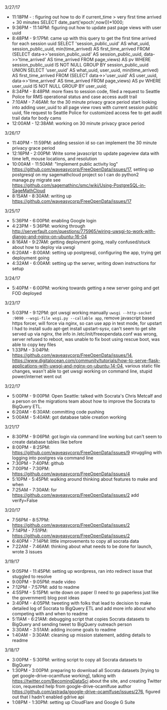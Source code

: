 3/27/17

* 11:18PM - : figuring out how to do if current_time > very first time arrived + 30 minutes SELECT date_part('epoch',now())*1000;
* 9:36PM - 11:14PM: figuring out how to update past page views with user uuid 
* 8:48PM - 9:17PM: came up with this query to get the first time arrived for each session uuid SELECT 'session_public_uuid' AS what_uuid, session_public_uuid, min(time_arrived) AS first_time_arrived FROM (SELECT data->>'session_public_uuid' AS session_public_uuid, data->>'time_arrived' AS time_arrived FROM page_views) AS pv WHERE session_public_uuid IS NOT NULL GROUP BY session_public_uuid UNION SELECT 'user_uuid' AS what_uuid, user_uuid, min(time_arrived) AS first_time_arrived FROM (SELECT data->>'user_uuid' AS user_uuid, data->>'time_arrived' AS time_arrived FROM page_views) AS pv WHERE user_uuid IS NOT NULL GROUP BY user_uuid;
* 8:34PM - 8:48PM: more fixes to session code, filed a request to Seattle Police for RMS operational status and case access audit trail
* 7:10AM - 7:46AM: for the 30 minute privacy grace period start looking into adding user_uuid to all page view rows with current session public uuid, file request to Seattle Police for customized access fee to get audit trail data for body cams
* 12:00AM - 12:38AM: working on 30 minute privacy grace period

3/26/17

* 11:40PM - 11:59PM: adding session id so can implement the 30 minute privacy grace period
* 12:16PM - 2:00PM: Write some javascript to update pageview data with time left, mouse locations, and resolution
* 10:00AM - 11:50AM: "Implement public activity log" https://github.com/wayeasycorp/FreeOpenData/issues/17, setting up postgresql on my sagemathcloud project so I can do python2 manage.py migrate see https://github.com/sagemathinc/smc/wiki/Using-PostgreSQL-in-SageMathCloud 
* 8:15AM - 8:30AM: writing up https://github.com/wayeasycorp/FreeOpenData/issues/17

3/25/17

* 5:36PM - 6:00PM: enabling Google login
* 4:23PM - 5:36PM: working through http://serverfault.com/questions/775965/wiring-uwsgi-to-work-with-django-and-nginx-on-ubuntu-16-04
* 8:16AM - 9:27AM: getting deployment going, really confused/stuck about how to deploy via uwsgi
* 6:20AM - 8:00AM: setting up postgresql, configuring the app, trying get deployment going
* 4:32AM - 6:00AM: setting up the server, writing down instructions for setup

3/24/17

* 5:40PM - 6:00PM: working towards getting a new server going and get FOD deployed

3/23/17

* 5:03PM - 9:12PM: got uwsgi working manually `uwsgi --http-socket :9090 --wsgi-file wsgi.py --callable app`, remove javascript based https forcer, will force via nginx, so can use app in test mode, for upstart I had to install sudo apt-get install upstart-sysv, can't seem to get site served up via nginx, the info in /etc/init/freeopendata.conf was wrong, server refused to reboot, was unable to fix boot using rescue boot, was able to copy key files
* 1:33PM - 3:04PM: https://github.com/wayeasycorp/FreeOpenData/issues/14, https://www.digitalocean.com/community/tutorials/how-to-serve-flask-applications-with-uwsgi-and-nginx-on-ubuntu-14-04, various static file changes, wasn't able to get uwsgi working on command line, stupid power/internet went out

3/22/17

* 5:00PM - 9:00PM: Open Seattle: talked with Socrata's Chris Metcalf and a person on the migrations team about how to improve the Socrata to BigQuery ETL.
* 6:20AM - 6:30AM: committing code pushing
* 5:00AM - 5:40AM: got database table creation working

3/21/17

* 8:30PM - 9:06PM: got login via command line working but can't seem to create database tables like before
* 8:00PM - 8:25PM: https://github.com/wayeasycorp/FreeOpenData/issues/9 struggling with logging into postgres via command line
* 7:30PM - 7:40PM: github
* 7:00PM - 7:30PM: https://github.com/wayeasycorp/FreeOpenData/issues/4
* 5:10PM - 5:45PM: walking around thinking about features to make and when
* 7:25AM - 7:30AM: for https://github.com/wayeasycorp/FreeOpenData/issues/2 add verify=False

3/20/17

* 7:56PM - 8:57PM: https://github.com/wayeasycorp/FreeOpenData/issues/2
* 7:14PM - 7:51PM: https://github.com/wayeasycorp/FreeOpenData/issues/2
* 6:40PM - 7:14PM: little improvements to copy all socrata data
* 7:22AM - 7:46AM: thinking about what needs to be done for launch, wrote 3 issues

3/19/17

* 9:05PM - 11:45PM: setting up wordpress, ran into redirect issue that stuggled to resolve
* 9:00PM - 9:05PM: made video
* 7:12PM - 7:57PM: add to readme
* 4:55PM - 5:15PM: write down on paper (I need to go paperless just like the government) blog post ideas
* 3:40PM - 4:05PM: tweeting with folks that lead to decision to make detailed log of Socrata to BigQuery ETL and add more info about who competing with and when to readme
* 5:11AM - 6:21AM: debugging script that copies Socrata datasets to BigQuery and sending tweet to BigQuery outreach person
* 3:30AM - 3:51AM: adding income goals to readme
* 1:40AM - 3:30AM: cleaning up mission statement, adding details to readme

3/18/17

* 3:00PM - 5:30PM: writing script to copy all Socrata datasets to BigQuery
* 1:30PM - 3:00PM: preparing to download all Socrata datasets [trying to get google-drive-ocamlfuse working], talking with https://twitter.com/BecomingDataSci about the site, and creating Twitter icon, requested help from google-drive-ocamlfuse author https://github.com/astrada/google-drive-ocamlfuse/issues/276, figured out that I hadn't enabled gdrive api
* 1:08PM - 1:30PM: setting up CloudFlare and Google G Suite 
